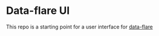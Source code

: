 # Data-flare UI

This repo is a starting point for a user interface for [data-flare](https://github.com/timgent/data-flare)
